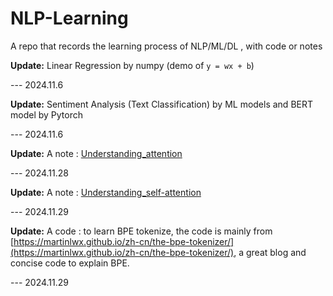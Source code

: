 # NLP-Learning
A repo that records the learning process of NLP/ML/DL , with code or notes

**Update:** Linear Regression by numpy (demo of `y = wx + b`)   

--- 2024.11.6

**Update:** Sentiment Analysis (Text Classification) by ML models and BERT model by Pytorch    

--- 2024.11.6

**Update:** A note : [Understanding_attention](https://github.com/Gcy-Shili/NLP-Learning/blob/main/understanding_attention.md)

--- 2024.11.28

**Update:** A note : [Understanding_self-attention](https://github.com/Gcy-Shili/NLP-Learning/blob/main/Understanding_self-attention.md)

--- 2024.11.29

**Update:** A code : to learn BPE tokenize, the code is mainly from [https://martinlwx.github.io/zh-cn/the-bpe-tokenizer/](https://martinlwx.github.io/zh-cn/the-bpe-tokenizer/), a great blog and concise code to explain BPE.

--- 2024.11.29
